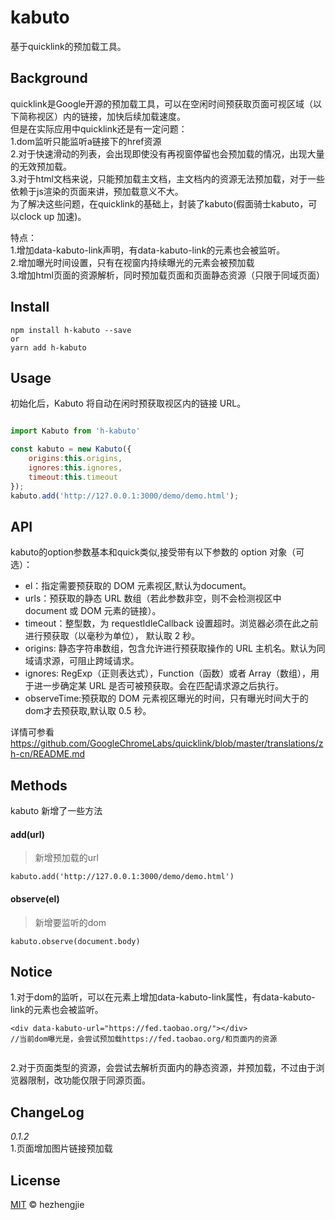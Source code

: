 # kabuto  

基于quicklink的预加载工具。  

## Background
quicklink是Google开源的预加载工具，可以在空闲时间预获取页面可视区域（以下简称视区）内的链接，加快后续加载速度。  
但是在实际应用中quicklink还是有一定问题：  
1.dom监听只能监听a链接下的href资源  
2.对于快速滑动的列表，会出现即使没有再视窗停留也会预加载的情况，出现大量的无效预加载。   
3.对于html文档来说，只能预加载主文档，主文档内的资源无法预加载，对于一些依赖于js渲染的页面来讲，预加载意义不大。  
为了解决这些问题，在quicklink的基础上，封装了kabuto(假面骑士kabuto，可以clock up 加速)。

特点：  
1.增加data-kabuto-link声明，有data-kabuto-link的元素也会被监听。  
2.增加曝光时间设置，只有在视窗内持续曝光的元素会被预加载  
3.增加html页面的资源解析，同时预加载页面和页面静态资源（只限于同域页面）

## Install
```
npm install h-kabuto --save 
or 
yarn add h-kabuto

```

## Usage

初始化后，Kabuto 将自动在闲时预获取视区内的链接 URL。

```javascript 

import Kabuto from 'h-kabuto'

const kabuto = new Kabuto({
    origins:this.origins,
    ignores:this.ignores,
    timeout:this.timeout
});
kabuto.add('http://127.0.0.1:3000/demo/demo.html');
```

## API
kabuto的option参数基本和quick类似,接受带有以下参数的 option 对象（可选）：
* el：指定需要预获取的 DOM 元素视区,默认为document。
* urls：预获取的静态 URL 数组（若此参数非空，则不会检测视区中 document 或 DOM 元素的链接）。
* timeout：整型数，为 requestIdleCallback 设置超时。浏览器必须在此之前进行预获取（以毫秒为单位）， 默认取 2 秒。
* origins: 静态字符串数组，包含允许进行预获取操作的 URL 主机名。默认为同域请求源，可阻止跨域请求。
* ignores: RegExp（正则表达式），Function（函数）或者 Array（数组），用于进一步确定某 URL 是否可被预获取。会在匹配请求源之后执行。
* observeTime:预获取的 DOM 元素视区曝光的时间，只有曝光时间大于的dom才去预获取,默认取 0.5 秒。

详情可参看 https://github.com/GoogleChromeLabs/quicklink/blob/master/translations/zh-cn/README.md

## Methods

kabuto 新增了一些方法

#### add(url)
> 新增预加载的url
```
kabuto.add('http://127.0.0.1:3000/demo/demo.html')
```

#### observe(el) 

> 新增要监听的dom
```
kabuto.observe(document.body)

```

## Notice 

1.对于dom的监听，可以在元素上增加data-kabuto-link属性，有data-kabuto-link的元素也会被监听。  
```
<div data-kabuto-url="https://fed.taobao.org/"></div>
//当前dom曝光是，会尝试预加载https://fed.taobao.org/和页面内的资源
    
``` 
2.对于页面类型的资源，会尝试去解析页面内的静态资源，并预加载，不过由于浏览器限制，改功能仅限于同源页面。

## ChangeLog
*0.1.2*  
1.页面增加图片链接预加载



## License
[MIT](https://github.com/hezhengjie/kabuto/blob/master/LICENSE) © hezhengjie




